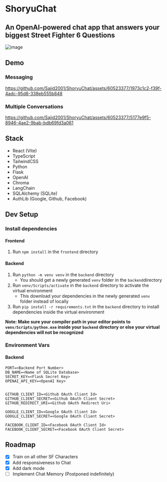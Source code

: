 # ShoryuChat
## An OpenAI-powered chat app that answers your biggest Street Fighter 6 Questions
![image](https://github.com/Sajid2001/ShoryuChat/assets/60523377/d83e0c7c-e8b2-46a2-893f-2c677ecfe65d)

## Demo

### Messaging
https://github.com/Sajid2001/ShoryuChat/assets/60523377/1973c1c2-f39f-4adc-95d8-338eb555b848

### Multiple Conversations
https://github.com/Sajid2001/ShoryuChat/assets/60523377/5177e9f5-8946-4ae2-9bab-bdb69fd3a061

## Stack
- React (Vite)
- TypeScript
- TailwindCSS
- Python
- Flask
- OpenAI
- Chroma
- LangChain
- SQLAlchemy (SQLite)
- AuthLib (Google, Github, Facebook)

## Dev Setup

### Install dependencies

#### Frontend
1. Run `npm install` in the `frontend` directory
#### Backend
1. Run `python -m venv venv` in the `backend` directory
    - You should get a newly generated `venv` folder in the `backend`directory
2. Run `venv/Scripts/activate` in the `backend` directory to activate the virtual environment
    - This download your dependencies in the newly generated `venv` folder instead of locally
3. Run `pip install -r requirements.txt` in the `backend` directory to install dependencies inside the virtual environment

**Note: Make sure your compiler path in your editor points to `venv/Scripts/python.exe` inside your `backend` directory or else your virtual dependencies will not be recognized**

### Environment Vars

#### Backend
```
PORT=<Backend Port Number>
DB_NAME=<Name of SQLite Database>
SECRET_KEY=<Flask Secret Key>
OPENAI_API_KEY=<OpenAI Key>


GITHUB_CLIENT_ID=<Github OAuth Client Id>
GITHUB_CLIENT_SECRET=<Github OAuth Client Secret>
GITHUB_REDIRECT_URI=<Github OAuth Redirect Uri>

GOOGLE_CLIENT_ID=<Google OAuth Client Id>
GOOGLE_CLIENT_SECRET=<Google OAuth Client Secret>

FACEBOOK_CLIENT_ID=<Facebook OAuth Client Id>
FACEBOOK_CLIENT_SECRET=<Facebook OAuth Client Secret>
```

## Roadmap
- [x] Train on all other SF Characters
- [x] Add responsiveness to Chat
- [x] Add dark mode
- [ ] Implement Chat Memory (Postponed indefinitely)
